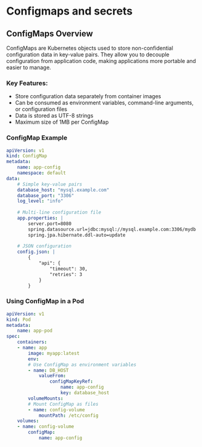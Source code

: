 # Configmaps and secrets
## ConfigMaps Overview

ConfigMaps are Kubernetes objects used to store non-confidential configuration data in key-value pairs. They allow you to decouple configuration from application code, making applications more portable and easier to manage.

### Key Features:
- Store configuration data separately from container images
- Can be consumed as environment variables, command-line arguments, or configuration files
- Data is stored as UTF-8 strings
- Maximum size of 1MB per ConfigMap

### ConfigMap Example

```yaml
apiVersion: v1
kind: ConfigMap
metadata:
    name: app-config
    namespace: default
data:
    # Simple key-value pairs
    database_host: "mysql.example.com"
    database_port: "3306"
    log_level: "info"
    
    # Multi-line configuration file
    app.properties: |
        server.port=8080
        spring.datasource.url=jdbc:mysql://mysql.example.com:3306/mydb
        spring.jpa.hibernate.ddl-auto=update
        
    # JSON configuration
    config.json: |
        {
            "api": {
                "timeout": 30,
                "retries": 3
            }
        }
```

### Using ConfigMap in a Pod

```yaml
apiVersion: v1
kind: Pod
metadata:
    name: app-pod
spec:
    containers:
    - name: app
        image: myapp:latest
        env:
        # Use ConfigMap as environment variables
        - name: DB_HOST
            valueFrom:
                configMapKeyRef:
                    name: app-config
                    key: database_host
        volumeMounts:
        # Mount ConfigMap as files
        - name: config-volume
            mountPath: /etc/config
    volumes:
    - name: config-volume
        configMap:
            name: app-config
```

